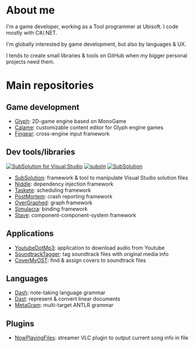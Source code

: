 # About me

I'm a game developer, working as a Tool programmer at Ubisoft. I code mostly with C#/.NET.

I'm globally interested by game development, but also by languages & UX.

I tends to create small libraries & tools on GitHub when my bigger personal projects need them.

# Main repositories

## Game development

- [Glyph](https://github.com/ReMinoer/Glyph): 2D-game engine based on MonoGame
- [Calame](https://github.com/ReMinoer/Calame): customizable content editor for Glyph engine games
- [Fingear](https://github.com/ReMinoer/Fingear): cross-engine input framework

## Dev tools/libraries
  
  [![SubSolution for Visual Studio](https://img.shields.io/visual-studio-marketplace/v/ReMinoer.SubSolution2022?label=SubSolution%20for%20Visual%20Studio&color=5C2D91&logo=visualstudio)](https://marketplace.visualstudio.com/items?itemName=ReMinoer.SubSolution2022)
  [![subsln](https://img.shields.io/nuget/v/subsln?label=subsln&color=333333&logo=windowsterminal)](https://www.nuget.org/packages/subsln)
  [![SubSolution](https://img.shields.io/nuget/v/SubSolution?label=SubSolution&color=004880&logo=nuget)](https://www.nuget.org/packages/SubSolution)

- [SubSolution](https://github.com/ReMinoer/SubSolution): framework & tool to manipulate Visual Studio solution files
- [Niddle](https://github.com/ReMinoer/Niddle): dependency injection framework
- [Taskete](https://github.com/ReMinoer/Taskete): scheduling framework
- [PostMortem](https://github.com/ReMinoer/PostMortem): crash reporting framework
- [OverGraphed](https://github.com/ReMinoer/OverGraphed): graph framework
- [Simulacra](https://github.com/ReMinoer/Simulacra): binding framework
- [Stave](https://github.com/ReMinoer/Stave): component-component-system framework

## Applications

- [YoutubeDotMp3](https://github.com/ReMinoer/YoutubeDotMp3): application to download audio from Youtube
- [SoundtrackTagger](https://github.com/ReMinoer/SoundtrackTagger): tag soundtrack files with original media info
- [CoverMyOST](https://github.com/ReMinoer/CoverMyOST): find & assign covers to soundtrack files

## Languages

- [Dash](https://github.com/ReMinoer/Dash): note-taking language grammar
- [Dast](https://github.com/ReMinoer/Dast): represent & convert linear documents
- [MetaGram](https://github.com/ReMinoer/MetaGram): multi-target ANTLR grammar

## Plugins

- [NowPlayingFiles](https://github.com/ReMinoer/NowPlayingFiles): streamer VLC plugin to output current song info in file
